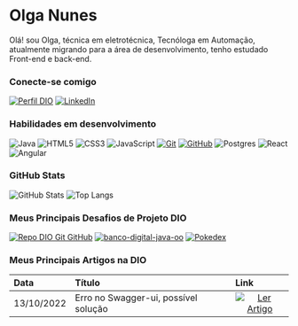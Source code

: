 # Olga Nunes 

Olá! sou Olga, técnica em eletrotécnica, Tecnóloga em Automação, atualmente migrando para a área de desenvolvimento, tenho estudado Front-end e back-end. 

### Conecte-se comigo
[![Perfil DIO](https://img.shields.io/badge/-Meu%20Perfil%20na%20DIO-30A3DC?style=for-the-badge)](https://web.dio.me/users/olgajdango)
[![LinkedIn](https://img.shields.io/badge/-LinkedIn-333?style=for-the-badge&logo=linkedin&logoColor=30A3DC)](https://www.linkedin.com/in/olga-nunes)


### Habilidades em desenvolvimento

![Java](https://img.shields.io/badge/Java-333?style=for-the-badge&logo=openjdk&logoColor=white)
![HTML5](https://img.shields.io/badge/HTML-333?style=for-the-badge&logo=html5&logoColor=30A3DC)
![CSS3](https://img.shields.io/badge/CSS3-333?style=for-the-badge&logo=css3&logoColor=E94D5F)
![JavaScript](https://img.shields.io/badge/JavaScript-333?style=for-the-badge&logo=javascript&logoColor=%23F7DF1E)
[![Git](https://img.shields.io/badge/Git-333?style=for-the-badge&logo=git&logoColor=E94D5F)](https://git-scm.com/doc) 
[![GitHub](https://img.shields.io/badge/GitHub-333?style=for-the-badge&logo=github&logoColor=ffff)](https://docs.github.com/)
![Postgres](https://img.shields.io/badge/postgres-333.svg?style=for-the-badge&logo=postgresql&logoColor=30A3DC)
![React](https://img.shields.io/badge/React-333?style=for-the-badge&logo=react)
![Angular](https://img.shields.io/badge/Angular-333?style=for-the-badge&logo=angular&logoColor=C3002F)



### GitHub Stats
![GitHub Stats](https://github-readme-stats.vercel.app/api?username=olgajuanne&theme=transparent&bg_color=333&border_color=30A3DC&show_icons=true&icon_color=30A3DC&title_color=f06611&text_color=FFF)
![Top Langs](https://github-readme-stats-git-masterrstaa-rickstaa.vercel.app/api/top-langs/?username=olgajuanne&layout=compact&bg_color=333&border_color=30A3DC&title_color=f06611&text_color=FFF)

### Meus Principais Desafios de Projeto DIO
[![Repo DIO Git GitHub](https://github-readme-stats.vercel.app/api/pin/?username=olgajuanne&repo=cloud-parking&bg_color=333&border_color=30A3DC&show_icons=true&icon_color=30A3DC&title_color=00B0B9&text_color=FFF)](https://github.com/olgajuanne/cloud-parking)
[![banco-digital-java-oo](https://github-readme-stats.vercel.app/api/pin/?username=olgajuanne&repo=banco-digital-java-oo&bg_color=333&border_color=30A3DC&show_icons=true&icon_color=30A3DC&title_color=00B0B9&text_color=FFF)](https://github.com/olgajuanne/banco-digital-java-oo)
[![Pokedex](https://github-readme-stats.vercel.app/api/pin/?username=olgajuanne&repo=Pokedex&bg_color=333&border_color=30A3DC&show_icons=true&icon_color=30A3DC&title_color=00B0B9&text_color=FFF)](https://github.com/olgajuanne/Pokedex)

### Meus Principais Artigos na DIO
<table>
  <thead>
    <tr align="left">
      <th>Data</th>
      <th>Título</th>
      <th>Link</th>
    </tr>
  </thead>
  <tbody align="left">
    <tr>
      <td>13/10/2022</td>
      <td>Erro no Swagger-ui, possível solução</td>
      <td align="center">
        <a href="https://web.dio.me/articles/erro-no-swagger-ui-possivel-solucao?back=%2Farticles&page=1&order=oldest">
           <img align="center" alt="Ler Artigo" src="https://img.shields.io/badge/Ler%20Artigo-E94D5F?style=for-the-badge">
        </a>
      </td>
    </tr>
    <!-- <tr>
      <td>00/00/2023</td>
      <td>Titulo do artigo</td>
      <td align="center">
        <a href="https://web.dio.me/articles/nomedoartigo">
           <img align="center" alt="Ler Artigo" src="https://img.shields.io/badge/Ler%20Artigo-30A3DC?style=for-the-badge">
        </a>
      </td>    
    </tr>  -->
  </tbody>
  <tfoot></tfoot>
</table>